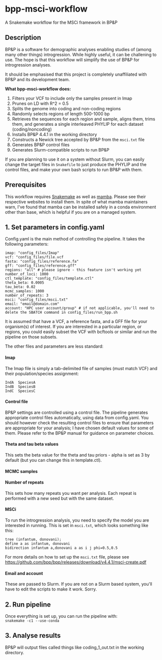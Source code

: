 # bpp-msci-workflow
A Snakemake workflow for the MSCi framework in BP&amp;P

## Description ##
BP&P is a software for demographic analyses enabling studies of (among many other things) introgression. While highly useful, it can be challening to use. The hope is that this workflow will simplify the use of BP&P for introgression analyses.

It should be emphasised that this project is completely unaffiliated with BP&P and its development team. 

**What bpp-msci-workflow does:**
1. Filters your VCF to include only the samples present in Imap
2. Prunes on LD with R^2 = 0.5
3. Splits the genome into coding and non-coding regions
4. Randomly selects regions of length 500-1000 bp
5. Retrieves the sequences for each region and sample, aligns them, trims them, and generates a single interleaved PHYLIP for each dataset (coding/noncoding)
6. Installs BP&P 4.4.1 in the working directory
7. Constructs a Newick tree accepted by BP&P from the `msci.txt` file
8. Generates BP&P control files
9. Generates Slurm-compatible scripts to run BP&P

If you are planning to use it on a system without Slurm, you can easily change the target files in `Snakefile` to just produce the PHYLIP and the control files, and make your own bash scripts to run BP&P with them.

## Prerequisites ##
This workflow requires [Snakemake](https://snakemake.readthedocs.io/en/stable/getting_started/installation.html) as well as [mamba](https://github.com/mamba-org/mamba). Please see their respective websites to install them. In spite of what mamba maintainers warn, I've found that mamba can be installed safely in a conda environment other than base, which is helpful if you are on a managed system.

## 1. Set parameters in config.yaml ##
Config.yaml is the main method of controlling the pipeline. It takes the following parameters:
```
imap: "config_files/Imap"
vcf: "config_files/file.vcf
fasta: "config_files/reference.fa"
gff: "config_files/reference.gff"
regions: "all" # please ignore - this feature isn't working yet
number_of_loci: 1000
ctl_template: "config_files/template.ctl"
theta_beta: 0.0005
tau_beta: 0.02
mcmc_samples: 1000
number_of_repeats: 3
msci: "config_files/msci.txt"
email: "email@domain.com"
account: "HPC user account/group" # if not applicable, you'll need to delete the SBATCH command in config_files/run_bpp.sh
```

It is assumed that have a VCF, a reference fasta, and a GFF file for your organism(s) of interest. If you are interested in a particular region, or regions, you could easily subset the VCF with bcftools or similar and run the pipeline on those subsets.

The other files and parameters are less standard:

#### Imap ####
The Imap file is simply a tab-delimited file of samples (must match VCF) and their population/species assignment:
```
IndA  SpeciesA
IndB  SpeciesB
IndC  SpeciesC
```

#### Control file ####
BP&P settings are controlled using a control file. The pipeline generates appropriate control files automatically, using data from config.yaml. You should however check the resulting control files to ensure that parameters are appropriate for your analysis; I have chosen default values for some of them. Please refer to the BP&P manual for guidance on parameter choices.

#### Theta and tau beta values ####
This sets the beta value for the theta and tau priors - alpha is set as 3 by default (but you can change this in template.ctl). 

#### MCMC samples ####

#### Number of repeats ####
This sets how many repeats you want per analysis. Each repeat is performed with a new seed but with the same dataset.

#### MSCi ####
To run the introgression analysis, you need to specify the model you are interested in running. This is set in `msci.txt`, which looks something like this:
```
tree (infantum, donovani);
define a as infantum, donovani
bidirection infantum a,donovani a as i j phi=0.5,0.5
```

For more details on how to set up the `msci.txt` file, please see https://github.com/bpp/bpp/releases/download/v4.4.1/msci-create.pdf

#### Email and account ####
These are passed to Slurm. If you are not on a Slurm based system, you'll have to edit the scripts to make it work. Sorry.

## 2. Run pipeline ##
Once everything is set up, you can run the pipeline with: </br>
`snakemake -c1 --use-conda`

## 3. Analyse results ##
BP&P will output files called things like coding_1_out.txt in the working directory.



